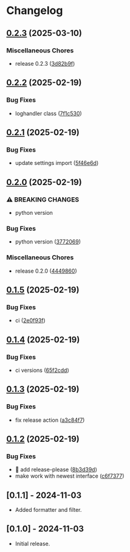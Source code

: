 # Changelog

## [0.2.3](https://github.com/cademirch/snakemake-logger-plugin-rich/compare/v0.2.2...v0.2.3) (2025-03-10)


### Miscellaneous Chores

* release 0.2.3 ([3d82b9f](https://github.com/cademirch/snakemake-logger-plugin-rich/commit/3d82b9f3e764bab806914e8b94097f222161b28a))

## [0.2.2](https://github.com/cademirch/snakemake-logger-plugin-rich/compare/v0.2.1...v0.2.2) (2025-02-19)


### Bug Fixes

* loghandler class ([7f1c530](https://github.com/cademirch/snakemake-logger-plugin-rich/commit/7f1c530d6fca86ea38e2fe2e185a7da04f15f180))

## [0.2.1](https://github.com/cademirch/snakemake-logger-plugin-rich/compare/v0.2.0...v0.2.1) (2025-02-19)


### Bug Fixes

* update settings import ([5f46e6d](https://github.com/cademirch/snakemake-logger-plugin-rich/commit/5f46e6de57251b59c69dd5014195b011665c92f8))

## [0.2.0](https://github.com/cademirch/snakemake-logger-plugin-rich/compare/v0.1.5...v0.2.0) (2025-02-19)


### ⚠ BREAKING CHANGES

* python version

### Bug Fixes

* python version ([3772069](https://github.com/cademirch/snakemake-logger-plugin-rich/commit/3772069ce9c40c17fe17b003a78fe773c5b71312))


### Miscellaneous Chores

* release 0.2.0 ([4449860](https://github.com/cademirch/snakemake-logger-plugin-rich/commit/4449860a032ba304c3d6745a89dc155250c19fab))

## [0.1.5](https://github.com/cademirch/snakemake-logger-plugin-rich/compare/v0.1.4...v0.1.5) (2025-02-19)


### Bug Fixes

* ci ([2e0f93f](https://github.com/cademirch/snakemake-logger-plugin-rich/commit/2e0f93fa0c025ea16b19a00a6b550b60c4478174))

## [0.1.4](https://github.com/cademirch/snakemake-logger-plugin-rich/compare/v0.1.3...v0.1.4) (2025-02-19)


### Bug Fixes

* ci versions ([65f2cdd](https://github.com/cademirch/snakemake-logger-plugin-rich/commit/65f2cdd066849b3f6a333d6e56593f941859e14f))

## [0.1.3](https://github.com/cademirch/snakemake-logger-plugin-rich/compare/v0.1.2...v0.1.3) (2025-02-19)


### Bug Fixes

* fix release action ([a3c84f7](https://github.com/cademirch/snakemake-logger-plugin-rich/commit/a3c84f72ea3380d6cfd0ba89f9d628d939c189e8))

## [0.1.2](https://github.com/cademirch/snakemake-logger-plugin-rich/compare/0.1.1...v0.1.2) (2025-02-19)


### Bug Fixes

* :green_heart: add release-please ([8b3d39d](https://github.com/cademirch/snakemake-logger-plugin-rich/commit/8b3d39d8828daa4c9045622c06847e1cd13294e5))
* make work with newest interface ([c6f7377](https://github.com/cademirch/snakemake-logger-plugin-rich/commit/c6f73773636ee591bc750872c838deaeaeba62f6))

## [0.1.1] - 2024-11-03

- Added formatter and filter. 

## [0.1.0] - 2024-11-03

- Initial release.
